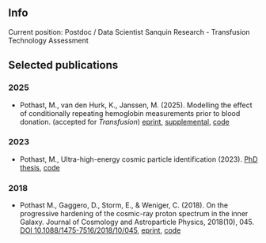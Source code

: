 ## Info
Current position: Postdoc / Data Scientist Sanquin Research - Transfusion Technology Assessment 

## Selected publications

### 2025
- Pothast, M., van den Hurk, K., Janssen, M. (2025). Modelling the effect of conditionally repeating hemoglobin measurements prior to blood donation. (accepted for <em>Transfusion</em>) [eprint](/publications/modelling_repeated_Hb_measurements_MP_2025.pdf), [supplemental](/publications/supplemental_modelling_repeated_Hb_measurements_MP_2025.pdf), [code](https://github.com/martp91/repeated_Hb_paper)

### 2023
- Pothast, M., Ultra-high-energy cosmic particle identification (2023). [PhD thesis](http://www.nikhef.nl/pub/services/biblio/theses_pdf/thesis_M_Pothast.pdf), [code](https://github.com/martp91/time-trace-template-gh)

### 2018

- Pothast M., Gaggero, D., Storm, E., & Weniger, C. (2018). On the progressive hardening of the cosmic-ray proton spectrum in the inner Galaxy. Journal of Cosmology and Astroparticle Physics, 2018(10), 045. [DOI 10.1088/1475-7516/2018/10/045](https://iopscience.iop.org/article/10.1088/1475-7516/2018/10/045), [eprint](https://arxiv.org/abs/1807.04554), [code](https://github.com/martp91/y-rays-UPS)